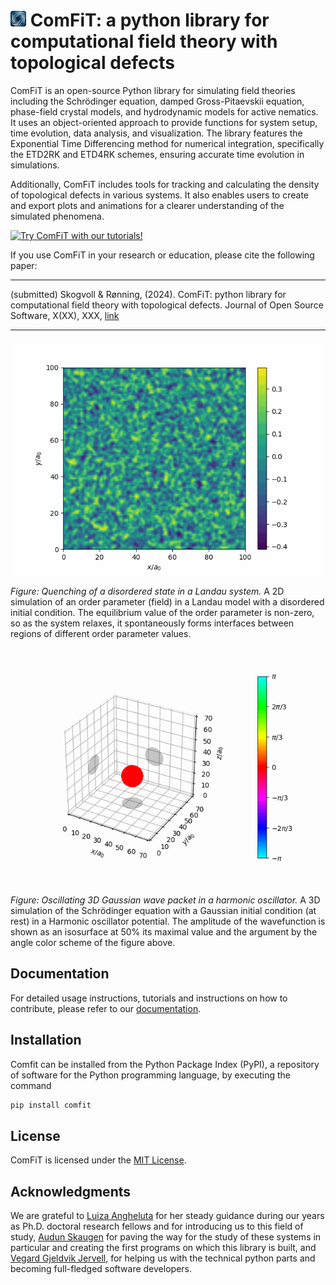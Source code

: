 # <img src="docs/img/logo.png" width="25" height="25"> ComFiT: a python library for computational field theory with topological defects

ComFiT is an open-source Python library for simulating field theories including the Schrödinger equation, damped Gross-Pitaevskii equation, phase-field crystal models, and hydrodynamic models for active nematics.
It uses an object-oriented approach to provide functions for system setup, time evolution, data analysis, and visualization.
The library features the Exponential Time Differencing method for numerical integration, specifically the ETD2RK and ETD4RK schemes, ensuring accurate time evolution in simulations.

Additionally, ComFiT includes tools for tracking and calculating the density of topological defects in various systems.
It also enables users to create and export plots and animations for a clearer understanding of the simulated phenomena.

[![Try ComFiT with our tutorials!](https://img.shields.io/badge/-Try%20ComFiT%20with%20our%20tutorials!-brightgreen)](https://vidarsko.github.io/ComFiT/)


If you use ComFiT in your research or education, please cite the following paper:

---

(submitted) Skogvoll & Rønning, (2024). ComFiT: python library for computational field theory with topological defects. Journal of Open Source Software, X(XX), XXX, [link](link)

---

![Oscillating 1D Gaussian wave packet in a harmonic oscillator](docs/img/index_tutorial_base_system_make_your_own_model.gif)

*Figure: Quenching of a disordered state in a Landau system.* A 2D simulation of an order parameter (field) in a Landau model with a disordered initial condition. The equilibrium value of the order parameter is non-zero, so as the system relaxes, it spontaneously forms interfaces between regions of different order parameter values.

![Oscillating 3D Gaussian wave packet in a harmonic oscillator](docs/img/index_tutorial_qm_3D_wave_packet.gif)

*Figure: Oscillating 3D Gaussian wave packet in a harmonic oscillator.* A 3D simulation of the Schrödinger equation with a Gaussian initial condition (at rest) in a Harmonic oscillator potential.
The amplitude of the wavefunction is shown as an isosurface at $50\%$ its maximal value and the argument by the angle color scheme of the figure above.

## Documentation

For detailed usage instructions, tutorials and instructions on how to contribute, please refer to our [documentation](https://vidarsko.github.io/ComFiT/).

## Installation

Comfit can be installed from the Python Package Index (PyPI), a repository of software for the Python programming language, by executing the command

```bash
pip install comfit
```

## License

ComFiT is licensed under the [MIT License](LICENSE).

## Acknowledgments

We are grateful to [Luiza Angheluta](https://orcid.org/0000-0001-7231-6694) for her steady guidance during our years as Ph.D. doctoral research fellows and for introducing us to this field of study,
[Audun Skaugen](https://orcid.org/0000-0003-0005-786X) for paving the way for the study of these systems in particular and creating the first programs on which this library is built, and
[Vegard Gjeldvik Jervell](https://orcid.org/0009-0002-2959-0246), for helping us with the technical python parts and becoming full-fledged software developers.
